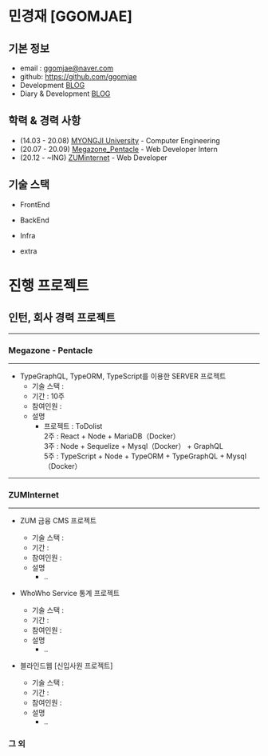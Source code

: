 # 민경재 [GGOMJAE]

## 기본 정보

-   email : ggomjae@naver.com
-   github: https://github.com/ggomjae
-   Development [BLOG](https://velog.io/@ggomjae)
-   Diary & Development [BLOG](https://blog.naver.com/ggomjae)

## 학력 & 경력 사항

- (14.03 - 20.08) [MYONGJI University](https://www.mju.ac.kr/sites/mjukr/intro/intro.html) - Computer Engineering
- (20.07 - 20.09) [Megazone_Pentacle](https://www.pentacle.co.kr/#MAIN) - Web Developer Intern
- (20.12 -  ~ING) [ZUMinternet](https://zum.com/) - Web Developer 

## 기술 스택

-   FrontEnd

-   BackEnd

-   Infra

-   extra

# 진행 프로젝트


## 인턴, 회사 경력 프로젝트
---
### Megazone - Pentacle
---
-   TypeGraphQL, TypeORM, TypeScript를 이용한 SERVER 프로젝트
    -   기술 스택 :
    -   기간 : 10주
    -   참여인원 :
    -   설명
        -   프로젝트 : ToDolist   <br>
            2주 : React + Node + MariaDB（Docker）<br>
            3주 : Node + Sequelize + Mysql（Docker） + GraphQL <br>
            5주 : TypeScript + Node + TypeORM + TypeGraphQL + Mysql（Docker）<br>


---
### ZUMInternet
---
-   ZUM 금융 CMS 프로젝트
    -   기술 스택 :
    -   기간 :
    -   참여인원 :
    -   설명
        -   ..

-   WhoWho Service 통계 프로젝트
    -   기술 스택 :
    -   기간 :
    -   참여인원 :
    -   설명
        -   ..

-   블라인드웹 [신입사원 프로젝트]
    -   기술 스택 :
    -   기간 :
    -   참여인원 :
    -   설명
        -   ..

### 그 외

